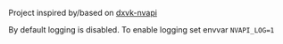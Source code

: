 Project inspired by/based on [dxvk-nvapi](https://github.com/jp7677/dxvk-nvapi/)

By default logging is disabled. To enable logging set envvar ``NVAPI_LOG=1``